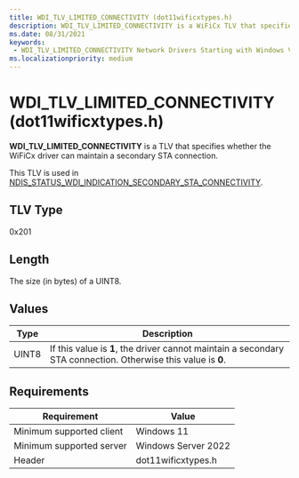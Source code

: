 ```yaml
---
title: WDI_TLV_LIMITED_CONNECTIVITY (dot11wificxtypes.h)
description: WDI_TLV_LIMITED_CONNECTIVITY is a WiFiCx TLV that specifies  whether the WiFiCx driver can maintain a secondary STA connection.
ms.date: 08/31/2021
keywords:
 - WDI_TLV_LIMITED_CONNECTIVITY Network Drivers Starting with Windows Vista
ms.localizationpriority: medium
---
```


# WDI_TLV_LIMITED_CONNECTIVITY (dot11wificxtypes.h)

**WDI_TLV_LIMITED_CONNECTIVITY** is a TLV that specifies  whether the WiFiCx driver can maintain a secondary STA connection. 

This TLV is used in [NDIS_STATUS_WDI_INDICATION_SECONDARY_STA_CONNECTIVITY](ndis-status-wdi-indication-secondary-sta-connectivity.md).

## TLV Type

0x201

## Length

The size (in bytes) of a UINT8.

## Values

| Type | Description |
| --- | --- |
| UINT8 | If this value is **1**, the driver cannot maintain a secondary STA connection. Otherwise this value is **0**. |

## Requirements

|Requirement|Value|
|--- |--- |
|Minimum supported client|Windows 11|
|Minimum supported server|Windows Server 2022|
|Header|dot11wificxtypes.h|

